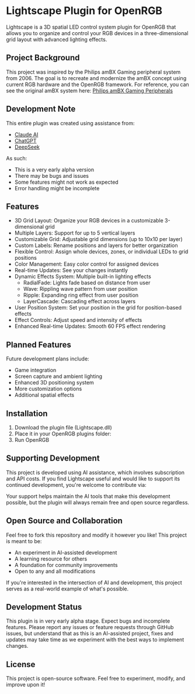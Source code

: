 # Lightscape Plugin for OpenRGB

Lightscape is a 3D spatial LED control system plugin for OpenRGB that allows you to organize and control your RGB devices in a three-dimensional grid layout with advanced lighting effects.

## Project Background

This project was inspired by the Philips amBX Gaming peripheral system from 2006. The goal is to recreate and modernize the amBX concept using current RGB hardware and the OpenRGB framework. For reference, you can see the original amBX system here: [Philips amBX Gaming Peripherals](https://www.youtube.com/watch?v=TWC3ruGYif0)

## Development Note

This entire plugin was created using assistance from:
- [Claude AI](https://claude.ai)
- [ChatGPT](https://chat.openai.com)
- [DeepSeek](https://www.deepseek.com/)

As such:
- This is a very early alpha version
- There may be bugs and issues
- Some features might not work as expected
- Error handling might be incomplete

## Features

- 3D Grid Layout: Organize your RGB devices in a customizable 3-dimensional grid
- Multiple Layers: Support for up to 5 vertical layers
- Customizable Grid: Adjustable grid dimensions (up to 10x10 per layer)
- Custom Labels: Rename positions and layers for better organization
- Flexible Control: Assign whole devices, zones, or individual LEDs to grid positions
- Color Management: Easy color control for assigned devices
- Real-time Updates: See your changes instantly
- Dynamic Effects System: Multiple built-in lighting effects
  - RadialFade: Lights fade based on distance from user
  - Wave: Rippling wave pattern from user position
  - Ripple: Expanding ring effect from user position
  - LayerCascade: Cascading effect across layers
- User Position System: Set your position in the grid for position-based effects
- Effect Controls: Adjust speed and intensity of effects
- Enhanced Real-time Updates: Smooth 60 FPS effect rendering

## Planned Features

Future development plans include:
- Game integration
- Screen capture and ambient lighting
- Enhanced 3D positioning system
- More customization options
- Additional spatial effects

## Installation

1. Download the plugin file (Lightscape.dll)
2. Place it in your OpenRGB plugins folder:
3. Run OpenRGB


## Supporting Development

This project is developed using AI assistance, which involves subscription and API costs. If you find Lightscape useful and would like to support its continued development, you're welcome to contribute via:

<script type="text/javascript" src="https://cdnjs.buymeacoffee.com/1.0.0/button.prod.min.js" data-name="bmc-button" data-slug="Wolfieee" data-color="#40DCA5" data-emoji="🍕"  data-font="Poppins" data-text="Buy me a pizza" data-outline-color="#000000" data-font-color="#ffffff" data-coffee-color="#FFDD00" ></script>

Your support helps maintain the AI tools that make this development possible, but the plugin will always remain free and open source regardless.

## Open Source and Collaboration

Feel free to fork this repository and modify it however you like! This project is meant to be:
- An experiment in AI-assisted development
- A learning resource for others
- A foundation for community improvements
- Open to any and all modifications

If you're interested in the intersection of AI and development, this project serves as a real-world example of what's possible.

## Development Status

This plugin is in very early alpha stage. Expect bugs and incomplete features. Please report any issues or feature requests through GitHub issues, but understand that as this is an AI-assisted project, fixes and updates may take time as we experiment with the best ways to implement changes.


## License

This project is open-source software. Feel free to experiment, modify, and improve upon it!
